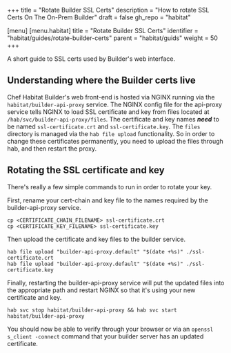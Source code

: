 +++
title = "Rotate Builder SSL Certs"
description = "How to rotate SSL Certs On The On-Prem Builder"
draft = false
gh_repo = "habitat"

[menu]
  [menu.habitat]
    title = "Rotate Builder SSL Certs"
    identifier = "habitat/guides/rotate-builder-certs"
    parent = "habitat/guids"
    weight = 50
+++

A short guide to SSL certs used by Builder's web interface.

## Understanding where the Builder certs live

Chef Habitat Builder's web front-end is hosted via NGINX running via the `habitat/builder-api-proxy` service.  The NGINX config file for the api-proxy service tells NGINX to load SSL certificate and key from files located at `/hab/svc/builder-api-proxy/files`.  The certificate and key names **_need_** to be named `ssl-certificate.crt` and `ssl-certificate.key`.  The `files` directory is managed via the `hab file upload` functionality.  So in order to change these certificates permanently, you need to upload the files through hab, and then restart the proxy.

## Rotating the SSL certificate and key

There's really a few simple commands to run in order to rotate your key.

First, rename your cert-chain and key file to the names required by the builder-api-proxy service.

```shell
cp <CERTIFICATE_CHAIN_FILENAME> ssl-certificate.crt
cp <CERTIFICATE_KEY_FILENAME> ssl-certificate.key
```

Then upload the certificate and key files to the builder service.

```shell
hab file upload "builder-api-proxy.default" "$(date +%s)" ./ssl-certificate.crt
hab file upload "builder-api-proxy.default" "$(date +%s)" ./ssl-certificate.key
```

Finally, restarting the builder-api-proxy service will put the updated files into the appropriate path and restart NGINX so that it's using your new certificate and key.

```shell
hab svc stop habitat/builder-api-proxy && hab svc start habitat/builder-api-proxy
```

You should now be able to verify through your browser or via an `openssl s_client -connect` command that your builder server has an updated certificate.
